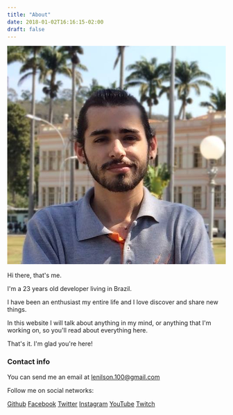 ```yaml
---
title: "About"
date: 2018-01-02T16:16:15-02:00
draft: false
---
```



<img src="/img/me.jpg" class="profile-image" />

Hi there, that's me.

I'm a 23 years old developer living in Brazil.

I have been an enthusiast my entire life and I love discover and share new things.

In this website I will talk about anything in my mind, or anything that I'm working on, so you'll read about everything here.

That's it. I'm glad you're here!

### Contact info

You can send me an email at [lenilson.100@gmail.com](mailto:lenilson.100@gmail.com)

Follow me on social networks:

[Github](https://www.github.com/lnlwd)
[Facebook](https://www.facebook.com/lnlwd)
[Twitter](https://twitter.com/@thelenilson)
[Instagram](https://www.instagram.com/thelenilson/)
[YouTube](https://www.youtube.com/channel/UCmGQHT3kG0mVTuRCJnuMvDg)
[Twitch](https://twitch.tv/lennycode)
